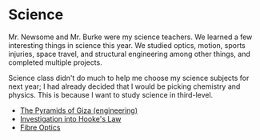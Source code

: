 <html>
  <h1>Science</h1>
  <body>  
    <p>Mr. Newsome and Mr. Burke were my science teachers. We learned a few interesting things in science this year. We studied optics, motion, sports injuries, space travel, and structural engineering among other things, and completed multiple projects.</p>
    <p>Science class didn't do much to help me choose my science subjects for next year; I had already decided that I would be picking chemistry and physics. This is because I want to study science in third-level.</p>
    <ul>
      <li><a href = "https://docs.google.com/presentation/d/1odDrNgkPlOQfo-WyViJG1BjHlhhn2LIi8TVQFghkY3w/pub?start=true&loop=true&delayms=10000&embed=true" target = "_blank">The Pyramids of Giza (engineering)</a></li>
      <li><a href = "https://docs.google.com/document/d/1J9bUqtNkg9YjPM0LYdVD3GDUVqygUdhvO87M-o2Qg9M/pub" target = "_blank">Investigation into Hooke's Law</a></li>
      <li><a href = "https://docs.google.com/document/d/1gvH-djMUu3C4SltR1nNqG9tT-Nk29bhMxyVDyrKRIJ4/pub" target = "_blank">Fibre Optics</a></li>
    </ul>
  </body>
</html>
